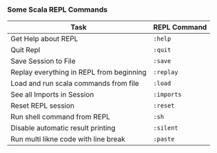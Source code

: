 ### Some Scala REPL Commands

| Task                                     | REPL Command |
| ---------------------------------------- | ------------ |
| Get Help about REPL                      | `:help`      |
| Quit Repl                                | `:quit`      |
| Save Session to File                     | `:save`      |
| Replay everything in REPL from beginning | `:replay`    |
| Load and run scala commands from file    | `:load`      |
| See all Imports in Session               | `:imports`   |
| Reset REPL session                       | `:reset`     |
| Run shell command from REPL              | `:sh`        |
| Disable automatic result printing        | `:silent`    |
| Run multi likne code with line break     | `:paste`     |
